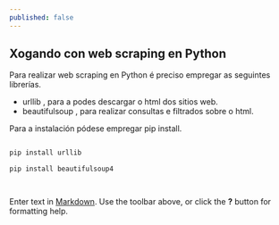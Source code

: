 ```yaml
---
published: false
---
```

## Xogando con web scraping en Python
Para realizar web scraping en Python é preciso empregar as seguintes librerías.
* urllib , para a podes descargar o html dos sitios web.
* beautifulsoup , para realizar consultas e filtrados sobre o html. 

Para a instalación pódese empregar pip install. 
```bash

pip install urllib 

pip install beautifulsoup4 
```


```python
```


```python
```

Enter text in [Markdown](http://daringfireball.net/projects/markdown/). Use the toolbar above, or click the **?** button for formatting help.
